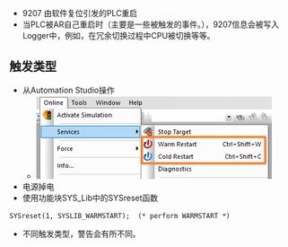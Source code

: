 - 9207 由软件复位引发的PLC重启 
- 当PLC被AR自己重启时（主要是一些被触发的事件。），9207信息会被写入Logger中，例如，在冗余切换过程中CPU被切换等等。

## 触发类型
- 从Automation Studio操作
    - ![](FILES/9207%20ERR_RST_SOFTWARE/image-20230424181253086.png)
- 电源掉电
- 使用功能块SYS_Lib中的SYSreset函数
```
SYSreset(1, SYSLIB_WARMSTART);  (* perform WARMSTART *)
```

- 不同触发类型，警告会有所不同。